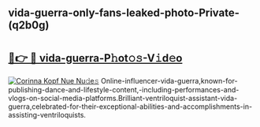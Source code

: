 ## vida-guerra-only-fans​-leaked-photo​-Private-(q2b0g)


# <h2><a href="https://mediaupload.pro?title=vida-guerra&ref=git">🔗👉 🔴 vida-guerra-P𝚑ot𝚘𝚜-V𝚒d𝚎o</a></h2>

[![Corinna Kopf Nue Nu𝚍e𝚜](https://i.imgur.com/0qMVB7G.gif)](https://mediaupload.pro?title=vida-guerra&ref=git)
Online-influencer-vida-guerra,known-for-publishing-dance-and-lifestyle-content,-including-performances-and-vlogs-on-social-media-platforms.Brilliant-ventriloquist-assistant-vida-guerra,celebrated-for-their-exceptional-abilities-and-accomplishments-in-assisting-ventriloquists.  